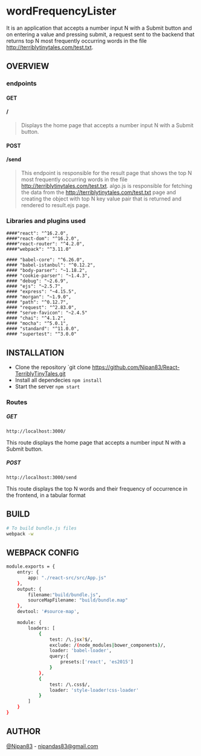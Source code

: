 # wordFrequencyLister
It is an application that accepts a number input N with a Submit button and on entering a value and pressing submit, a request sent to the backend that returns top N most frequently occurring words in the file  http://terriblytinytales.com/test.txt.



## OVERVIEW
### endpoints

#### GET
#### /
> Displays the home page that accepts a number input N with a Submit button.

#### POST
#### /send
> This endpoint is responsible for the result page that shows the top N most frequently occurring words in the file  http://terriblytinytales.com/test.txt.
> algo.js is responsible for fetching the data from the http://terriblytinytales.com/test.txt page and creating the object with top N key value pair that is returned and rendered to result.ejs page.

### Libraries and plugins used
    ####"react": "^16.2.0",
    ####"react-dom": "^16.2.0",
    ####"react-router": "^4.2.0",
    ####"webpack": "^3.11.0"

    #### "babel-core": "^6.26.0",
    #### "babel-istanbul": "^0.12.2",
    #### "body-parser": "~1.18.2",
    #### "cookie-parser": "~1.4.3",
    #### "debug": "~2.6.9",
    #### "ejs": "~2.5.7",
    #### "express": "~4.15.5",
    #### "morgan": "~1.9.0",
    #### "path": "^0.12.7",
    #### "request": "^2.83.0",
    #### "serve-favicon": "~2.4.5"
    #### "chai": "^4.1.2",
    #### "mocha": "^5.0.1",
    #### "standard": "^11.0.0",
    #### "supertest": "^3.0.0"
   



## INSTALLATION 

- Clone the repository `git clone https://github.com/Nipan83/React-TerriblyTinyTales.git
- Install all dependecies `npm install`
- Start the server `npm start`



### Routes 

##### GET


 `http://localhost:3000/`
 
 This route displays the home page that accepts a number input N with a Submit button.
 
 
 ##### POST
 
 `http://localhost:3000/send`
 
  This route displays the top N words and their frequency of occurrence in the frontend, in a tabular format
 
 
 ## BUILD

```sh
# To build bundle.js files
webpack -w


```
## WEBPACK CONFIG

```sh
module.exports = {
	entry: {
		app: "./react-src/src/App.js"
	},
	output: {
		filename:"build/bundle.js",
        sourceMapFilename: "build/bundle.map"
	},
    devtool: '#source-map',

	module: {
		loaders: [
			{
				test: /\.jsx?$/,
				exclude: /(node_modules|bower_components)/,
				loader: 'babel-loader',
				query:{
					presets:['react', 'es2015']
				}
			},
			{
                test: /\.css$/,
                loader: 'style-loader!css-loader'
            }
		]
	}
}
```

## AUTHOR 

[@Nipan83](https://github.com/Nipan83) - nipandas83@gmail.com

